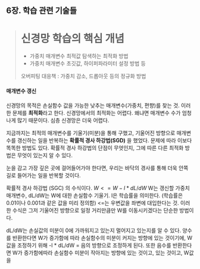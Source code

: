 ## 6장. 학습 관련 기술들
> # 신경망 학습의 핵심 개념
> - 가중치 매개변수 최적값 탐색하는 최적화 방법
> - 가중치 매개변수 초깃값, 하이퍼파라미터 설정 방법 등
>
>오버피팅 대응책 : 가중치 감소, 드롭아웃 등의 정규화 방법

#### 매개변수 갱신
신경망의 목적은 손실함수 값을 가능한 낮추는 매개변수(가중치, 편향)를 찾는 것. 이러한 문제를 **최적화**라고 한다. 신경망에서의 최적화는 어렵다. 왜냐면 매개변수 수가 엄청나게 많기 때문이다. 심층 신경망은 더욱 어렵다.
 
지금까지는 최적의 매개변수를 기울기(미분)을 통해 구했고, 기울어진 방향으로 매개변수를 갱신하는 일을 반복하는 **확률적 경사 하강법(SGD)** 을 했었다. 문제에 따라 이보다 똑똑한 방법도 있다.
확률적 경사 하강법의 단점이 무엇인지, 그에 따른 다른 최적화 방법은 무엇이 있는지 알 수 있다.

눈을 감고 가장 깊은 곳에 걸어들어가야 한다면, 우리는 바닥의 경사를 통해 더욱 안쪽 길로 들어가는 일을 반복할 것이다.

확률적 경사 하강법 (SGC) 의 수식이다.
$W <= W - l*dL/dW$
W는 갱신할 가중치 매개변수, dL/dW는 W에 대한 손실함수 기울기. l은 학습률을 의미한다. (학습률은 0.01이나 0.001과 같은 값을 미리 정의함) <=는 우변값을 좌변에 대입한다는 것.
이러한 수식은 그저 기울어진 방향으로 일정 거리만큼만 W를 이동시키겠다는 단순한 방법이다.

dL/dW는 손실값의 미분이 0에 가까워지고 있는지 멀어지고 있는지를 알 수 있다. 양수를 반환한다면 W가 증가함에 따라 손실함수의 미분이 커지는 방향에 있는 것이기에, W값을 조정하기 위해 -l * dL/dW = 음의 방향으로 조정하게 된다.
또한 음수를 반환한다면 W가 증가함에따라 손실함수 미분이 작아지는 방향에 있는 것이고,  있는 것이고, W값을 